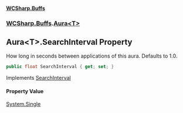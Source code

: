 #### [WCSharp\.Buffs](README.md 'README')
### [WCSharp\.Buffs](WCSharp.Buffs.md 'WCSharp\.Buffs').[Aura&lt;T&gt;](WCSharp.Buffs.Aura_T_.md 'WCSharp\.Buffs\.Aura\<T\>')

## Aura\<T\>\.SearchInterval Property

How long in seconds between applications of this aura\. Defaults to 1\.0\.

```csharp
public float SearchInterval { get; set; }
```

Implements [SearchInterval](WCSharp.Buffs.IAura.SearchInterval.md 'WCSharp\.Buffs\.IAura\.SearchInterval')

#### Property Value
[System\.Single](https://learn.microsoft.com/en-us/dotnet/api/system.single 'System\.Single')